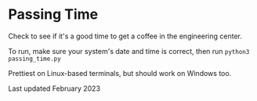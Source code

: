 # Passing Time
Check to see if it's a good time to get a coffee in the engineering center.

To run, make sure your system's date and time is correct, then run `python3 passing_time.py`

Prettiest on Linux-based terminals, but should work on Windows too.

Last updated February 2023
